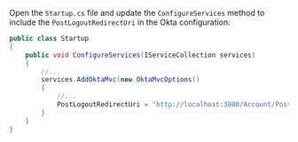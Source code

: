 Open the `Startup.cs` file and update the `ConfigureServices` method to include the `PostLogoutRedirectUri` in the Okta configuration:

```csharp
public class Startup
{
    public void ConfigureServices(IServiceCollection services)
    {
        //...
        services.AddOktaMvc(new OktaMvcOptions()
        {
            //...
            PostLogoutRedirectUri = "http://localhost:3000/Account/PostSignOut",
        }
    }
}